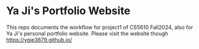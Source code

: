 # Ya Ji's Portfolio Website
This repo documents the workflow for project1 of CS5610 Fall2024, also for Ya Ji's personal portfolio website.
Please visit the website though https://ygie3679.github.io/